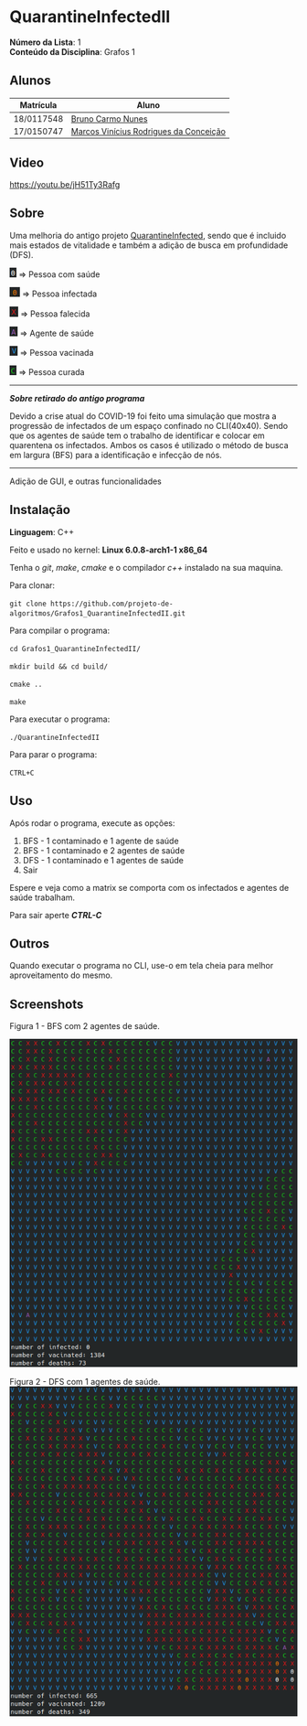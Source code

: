 # QuarantineInfectedII

**Número da Lista**: 1<br>
**Conteúdo da Disciplina**: Grafos 1<br>

## Alunos
|Matrícula | Aluno |
| -- | -- |
| 18/0117548  |  [Bruno Carmo Nunes](https://github.com/brunocmo) |
| 17/0150747  |  [Marcos Vinícius Rodrigues da Conceição](https://github.com/marcos-mv) |

## Video 

https://youtu.be/jH51Ty3Rafg

## Sobre
Uma melhoria do antigo projeto [QuarantineInfected](https://github.com/projeto-de-algoritmos/Grafos1_QuarantineInfected), sendo que é incluido mais estados de vitalidade e também a adição de busca em profundidade (DFS). 


![saudavel](images/saudavel.png) => Pessoa com saúde

![infectado](images/infectado.png) => Pessoa infectada

![morto](images/morto.png) => Pessoa falecida

![sus](images/saude.png) => Agente de saúde

![vacinado](images/vacinado.png) => Pessoa vacinada

![curado](images/curado.png) => Pessoa curada

------------------------------------------------

***Sobre retirado do antigo programa***

Devido a crise atual do COVID-19 foi feito uma simulação que mostra a progressão de infectados de um espaço confinado no CLI(40x40). Sendo que os agentes de saúde tem o trabalho de identificar e colocar em quarentena os infectados. Ambos os casos é utilizado o método de busca em largura (BFS) para a identificação e infecção de nós.

------------------------------------------------

Adição de GUI, e outras funcionalidades

## Instalação
**Linguagem**: C++<br>

Feito e usado no kernel: **Linux 6.0.8-arch1-1 x86_64**

Tenha o *git*, *make*, *cmake* e o compilador *c++* instalado na sua maquina.

Para clonar:

`git clone https://github.com/projeto-de-algoritmos/Grafos1_QuarantineInfectedII.git`

Para compilar o programa:

`cd Grafos1_QuarantineInfectedII/`

`mkdir build && cd build/`

`cmake ..`

`make`

Para executar o programa:

`./QuarantineInfectedII`

Para parar o programa:

`CTRL+C`

## Uso

Após rodar o programa, execute as opções:

1. BFS - 1 contaminado e 1 agente de saúde
2. BFS - 1 contaminado e 2 agentes de saúde 
3. DFS - 1 contaminado e 1 agentes de saúde
0. Sair

Espere e veja como a matrix se comporta com os infectados e agentes de saúde trabalham.

Para sair aperte ***CTRL-C***

## Outros

Quando executar o programa no CLI, use-o em tela cheia para melhor aproveitamento do mesmo.

## Screenshots

Figura 1 - BFS com 2 agentes de saúde.

![BFS](images/BFS.png)

Figura 2 - DFS com 1 agentes de saúde.
![DFS](images/DFS.png)
